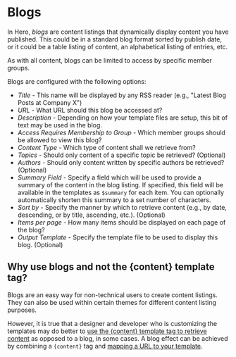 # Blogs

In Hero, *blogs* are content listings that dynamically display content you have published.  This could be in a standard blog format sorted by publish date, or it could be a table listing of content, an alphabetical listing of entries, etc.

As with all content, blogs can be limited to access by specific member groups.

Blogs are configured with the following options:

* *Title* - This name will be displayed by any RSS reader (e.g., "Latest Blog Posts at Company X")
* *URL* - What URL should this blog be accessed at?
* *Description* - Depending on how your template files are setup, this bit of text may be used in the blog.
* *Access Requires Membership to Group* - Which member groups should be allowed to view this blog?
* *Content Type* - Which type of content shall we retrieve from?
* *Topics* - Should only content of a specific topic be retrieved?  (Optional)
* *Authors* - Should only content written by specific authors be retrieved?  (Optional)
* *Summary Field* - Specify a field which will be used to provide a summary of the content in the blog listing.  If specified, this field will be available in the templates as `$summary` for each item.  You can optionally automatically shorten this summary to a set number of characters.
* *Sort by* - Specify the manner by which to retrieve content (e.g., by date, descending, or by title, ascending, etc.).  (Optional)
* *Items per page* - How many items should be displayed on each page of the blog?
* *Output Template* - Specify the template file to be used to display this blog. (Optional)

## Why use blogs and not the {content} template tag?

Blogs are an easy way for non-technical users to create content listings.  They can also be used within certain themes for different content listing purposes.

However, it is true that a designer and developer who is customizing the templates may do better to [use the {content} template tag to retrieve content](/docs/designers/reference/publish.md) as opposed to a blog, in some cases.  A blog effect can be achieved by combining a `{content}` tag and [mapping a URL to your template](/docs/designers/mapping_urls.md).
